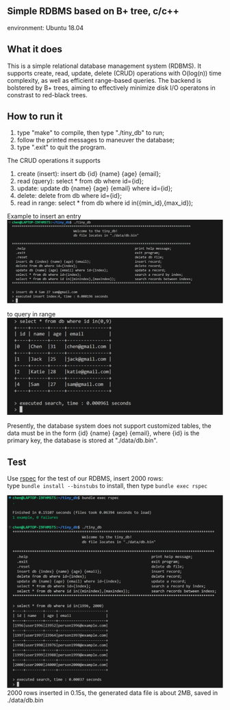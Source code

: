 Simple RDBMS based on B+ tree, c/c++
------------------

environment: Ubuntu 18.04

What it does
------------------
This is a simple relational database management system (RDBMS). It supports create, read, update, delete (CRUD) operations with O(log(n)) time complexity, as well as efficient range-based queries. The backend is bolstered by B+ trees, aiming to effectively minimize disk I/O operatons in constrast to red-black trees.


How to run it
--------------------------
1. type "make" to compile, then type "./tiny_db" to run;
2. follow the printed messages to maneuver the database;
3. type ".exit" to quit the program.

The CRUD operations it supports
1. create (insert): insert db {id} {name} {age} {email};
2. read (query): select * from db where id={id};
3. update: update db {name} {age} {email} where id={id};
4. delete: delete from db where id={id};
5. read in range: select * from db where id in({min_id},{max_id});


Example to insert an entry
![alt text](./md_image/insert.png)

to query in range
![alt text](./md_image/range_query.png)

Presently, the database system does not support customized tables, the data must be in the form {id} {name} {age} {email}, where {id} is the primary key, the database is stored at "./data/db.bin".

Test 
---------------------------
Use [rspec](http://rspec.info/) for the test of our RDBMS, insert 2000 rows: \
type `bundle install --binstubs` to install, then type `bundle exec rspec`

![alt text](./md_image/rspec_test.png)
2000 rows inserted in 0.15s, the generated data file is about 2MB, saved in ./data/db.bin
